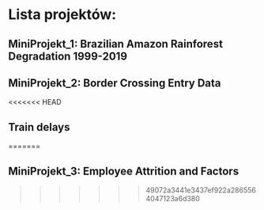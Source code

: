 # Lista projektów:
## MiniProjekt_1: Brazilian Amazon Rainforest Degradation 1999-2019
## MiniProjekt_2: Border Crossing Entry Data
<<<<<<< HEAD
## Train delays
=======
## MiniProjekt_3: Employee Attrition and Factors
>>>>>>> 49072a3441e3437ef922a2865564047123a6d380
